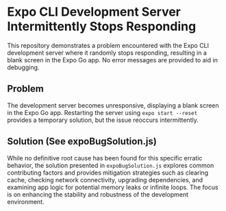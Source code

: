 # Expo CLI Development Server Intermittently Stops Responding

This repository demonstrates a problem encountered with the Expo CLI development server where it randomly stops responding, resulting in a blank screen in the Expo Go app.  No error messages are provided to aid in debugging.

## Problem

The development server becomes unresponsive, displaying a blank screen in the Expo Go app.  Restarting the server using `expo start --reset` provides a temporary solution, but the issue reoccurs intermittently.

## Solution (See expoBugSolution.js)

While no definitive root cause has been found for this specific erratic behavior, the solution presented in `expoBugSolution.js` explores common contributing factors and provides mitigation strategies such as clearing cache, checking network connectivity, upgrading dependencies, and examining app logic for potential memory leaks or infinite loops.  The focus is on enhancing the stability and robustness of the development environment.